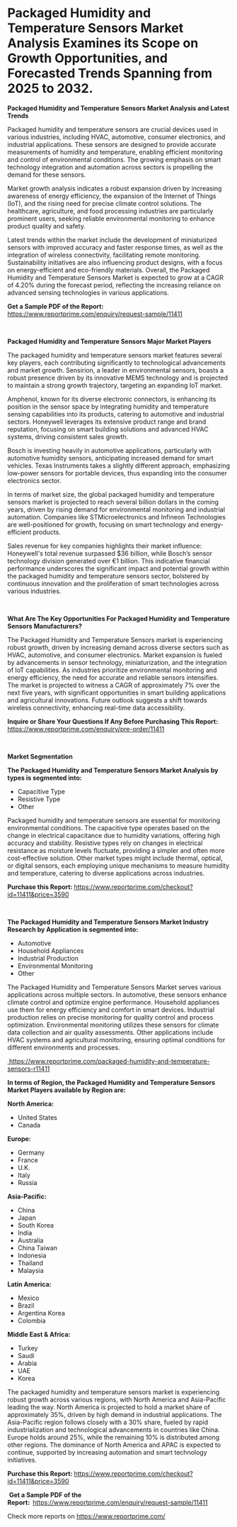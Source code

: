<p><h1>Packaged Humidity and Temperature Sensors Market Analysis Examines its Scope on Growth Opportunities, and Forecasted Trends Spanning from 2025 to 2032.</h1></p><p><strong>Packaged Humidity and Temperature Sensors Market Analysis and Latest Trends</strong></p>
<p><p>Packaged humidity and temperature sensors are crucial devices used in various industries, including HVAC, automotive, consumer electronics, and industrial applications. These sensors are designed to provide accurate measurements of humidity and temperature, enabling efficient monitoring and control of environmental conditions. The growing emphasis on smart technology integration and automation across sectors is propelling the demand for these sensors.</p><p>Market growth analysis indicates a robust expansion driven by increasing awareness of energy efficiency, the expansion of the Internet of Things (IoT), and the rising need for precise climate control solutions. The healthcare, agriculture, and food processing industries are particularly prominent users, seeking reliable environmental monitoring to enhance product quality and safety.</p><p>Latest trends within the market include the development of miniaturized sensors with improved accuracy and faster response times, as well as the integration of wireless connectivity, facilitating remote monitoring. Sustainability initiatives are also influencing product designs, with a focus on energy-efficient and eco-friendly materials. Overall, the Packaged Humidity and Temperature Sensors Market is expected to grow at a CAGR of 4.20% during the forecast period, reflecting the increasing reliance on advanced sensing technologies in various applications.</p></p>
<p><strong>Get a Sample PDF of the Report:&nbsp;</strong> <a href="https://www.reportprime.com/enquiry/request-sample/11411?utm_campaign=2804&utm_medium=2&utm_source=Github&utm_content=ia&utm_term=20032025&utm_id=packaged-humidity-and-temperature-sensors">https://www.reportprime.com/enquiry/request-sample/11411</a></p>
<p>&nbsp;</p>
<p><strong>Packaged Humidity and Temperature Sensors Major Market Players</strong></p>
<p><p>The packaged humidity and temperature sensors market features several key players, each contributing significantly to technological advancements and market growth. Sensirion, a leader in environmental sensors, boasts a robust presence driven by its innovative MEMS technology and is projected to maintain a strong growth trajectory, targeting an expanding IoT market.</p><p>Amphenol, known for its diverse electronic connectors, is enhancing its position in the sensor space by integrating humidity and temperature sensing capabilities into its products, catering to automotive and industrial sectors. Honeywell leverages its extensive product range and brand reputation, focusing on smart building solutions and advanced HVAC systems, driving consistent sales growth.</p><p>Bosch is investing heavily in automotive applications, particularly with automotive humidity sensors, anticipating increased demand for smart vehicles. Texas Instruments takes a slightly different approach, emphasizing low-power sensors for portable devices, thus expanding into the consumer electronics sector.</p><p>In terms of market size, the global packaged humidity and temperature sensors market is projected to reach several billion dollars in the coming years, driven by rising demand for environmental monitoring and industrial automation. Companies like STMicroelectronics and Infineon Technologies are well-positioned for growth, focusing on smart technology and energy-efficient products.</p><p>Sales revenue for key companies highlights their market influence: Honeywell's total revenue surpassed $36 billion, while Bosch’s sensor technology division generated over €1 billion. This indicative financial performance underscores the significant impact and potential growth within the packaged humidity and temperature sensors sector, bolstered by continuous innovation and the proliferation of smart technologies across various industries.</p></p>
<p>&nbsp;</p>
<p><strong>What Are The Key Opportunities For Packaged Humidity and Temperature Sensors Manufacturers?</strong></p>
<p><p>The Packaged Humidity and Temperature Sensors market is experiencing robust growth, driven by increasing demand across diverse sectors such as HVAC, automotive, and consumer electronics. Market expansion is fueled by advancements in sensor technology, miniaturization, and the integration of IoT capabilities. As industries prioritize environmental monitoring and energy efficiency, the need for accurate and reliable sensors intensifies. The market is projected to witness a CAGR of approximately 7% over the next five years, with significant opportunities in smart building applications and agricultural innovations. Future outlook suggests a shift towards wireless connectivity, enhancing real-time data accessibility.</p></p>
<p><strong>Inquire or Share Your Questions If Any Before Purchasing This Report:</strong> <a href="https://www.reportprime.com/enquiry/pre-order/11411?utm_campaign=2804&utm_medium=2&utm_source=Github&utm_content=ia&utm_term=20032025&utm_id=packaged-humidity-and-temperature-sensors">https://www.reportprime.com/enquiry/pre-order/11411</a></p>
<p>&nbsp;</p>
<p><strong>Market Segmentation</strong></p>
<p><strong>The Packaged Humidity and Temperature Sensors Market Analysis by types is segmented into:</strong></p>
<p><ul><li>Capacitive Type</li><li>Resistive Type</li><li>Other</li></ul></p>
<p><p>Packaged humidity and temperature sensors are essential for monitoring environmental conditions. The capacitive type operates based on the change in electrical capacitance due to humidity variations, offering high accuracy and stability. Resistive types rely on changes in electrical resistance as moisture levels fluctuate, providing a simpler and often more cost-effective solution. Other market types might include thermal, optical, or digital sensors, each employing unique mechanisms to measure humidity and temperature, catering to diverse applications across industries.</p></p>
<p><strong>Purchase this Report:&nbsp;</strong><a href="https://www.reportprime.com/checkout?id=11411&price=3590&utm_campaign=2804&utm_medium=2&utm_source=Github&utm_content=ia&utm_term=20032025&utm_id=packaged-humidity-and-temperature-sensors">https://www.reportprime.com/checkout?id=11411&price=3590</a></p>
<p>&nbsp;</p>
<p><strong>The Packaged Humidity and Temperature Sensors Market Industry Research by Application is segmented into:</strong></p>
<p><ul><li>Automotive</li><li>Household Appliances</li><li>Industrial Production</li><li>Environmental Monitoring</li><li>Other</li></ul></p>
<p><p>The Packaged Humidity and Temperature Sensors Market serves various applications across multiple sectors. In automotive, these sensors enhance climate control and optimize engine performance. Household appliances use them for energy efficiency and comfort in smart devices. Industrial production relies on precise monitoring for quality control and process optimization. Environmental monitoring utilizes these sensors for climate data collection and air quality assessments. Other applications include HVAC systems and agricultural monitoring, ensuring optimal conditions for different environments and processes.</p></p>
<p><a href="https://www.reportprime.com/packaged-humidity-and-temperature-sensors-r11411?utm_campaign=2804&utm_medium=2&utm_source=Github&utm_content=ia&utm_term=20032025&utm_id=packaged-humidity-and-temperature-sensors">&nbsp;https://www.reportprime.com/packaged-humidity-and-temperature-sensors-r11411</a></p>
<p><strong>In terms of Region, the Packaged Humidity and Temperature Sensors Market Players available by Region are:</strong></p>
<p>
    <p> <strong> North America: </strong>
        <ul>
            <li>United States</li>
            <li>Canada</li>
        </ul>
        </p> 
    <p> <strong> Europe: </strong>
        <ul>
            <li>Germany</li>
            <li>France</li>
            <li>U.K.</li>
            <li>Italy</li>
            <li>Russia</li>
        </ul>
        </p> 
    <p> <strong> Asia-Pacific: </strong>
        <ul>
            <li>China</li>
            <li>Japan</li>
            <li>South Korea</li>
            <li>India</li>
            <li>Australia</li>
            <li>China Taiwan</li>
            <li>Indonesia</li>
            <li>Thailand</li>
            <li>Malaysia</li>
        </ul>
        </p> 
    <p> <strong> Latin America: </strong>
        <ul>
            <li>Mexico</li>
            <li>Brazil</li>
            <li>Argentina Korea</li>
            <li>Colombia</li>
        </ul>
        </p> 
    <p> <strong> Middle East & Africa: </strong>
        <ul>
            <li>Turkey</li>
            <li>Saudi</li>
            <li>Arabia</li>
            <li>UAE</li>
            <li>Korea</li>
        </ul>
    </p>
    </p>
<p><p>The packaged humidity and temperature sensors market is experiencing robust growth across various regions, with North America and Asia-Pacific leading the way. North America is projected to hold a market share of approximately 35%, driven by high demand in industrial applications. The Asia-Pacific region follows closely with a 30% share, fueled by rapid industrialization and technological advancements in countries like China. Europe holds around 25%, while the remaining 10% is distributed among other regions. The dominance of North America and APAC is expected to continue, supported by increasing automation and smart technology initiatives.</p></p>
<p><strong>Purchase this Report: </strong><a href="https://www.reportprime.com/checkout?id=11411&price=3590&utm_campaign=2804&utm_medium=2&utm_source=Github&utm_content=ia&utm_term=20032025&utm_id=packaged-humidity-and-temperature-sensors">https://www.reportprime.com/checkout?id=11411&price=3590</a></p>
<p>&nbsp;<strong>Get a Sample PDF of the Report:&nbsp;&nbsp;</strong><a href="https://www.reportprime.com/enquiry/request-sample/11411?utm_campaign=2804&utm_medium=2&utm_source=Github&utm_content=ia&utm_term=20032025&utm_id=packaged-humidity-and-temperature-sensors">https://www.reportprime.com/enquiry/request-sample/11411</a></p>
<p><strong></strong></p>
<p>Check more reports on <a href="https://www.reportprime.com/?utm_campaign=2804&utm_medium=2&utm_source=Github&utm_content=ia&utm_term=20032025&utm_id=packaged-humidity-and-temperature-sensors">https://www.reportprime.com/</a></p>